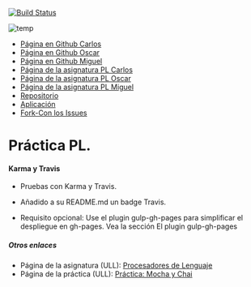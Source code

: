 [![Build Status](https://travis-ci.org/alu0100825893/karma-y-travis-equipo-com.svg?branch=master)](https://travis-ci.org/alu0100825893/karma-y-travis-equipo-com)

![temp](/img/favicon.png)

* [Página en Github Carlos](https://ctc87.github.io/)
* [Página en Github Oscar](https://alu0100825893.github.io/)
* [Página en Github Miguel](https://alu0100886870.github.io/)
* [Página de la asignatura PL Carlos](http://ctc87.github.io/Practicas_PL/)
* [Página de la asignatura PL Oscar](https://alu0100825893.github.io/)
* [Página de la asignatura PL Miguel](https://alu0100886870.github.io/pl.html)
* [Repositorio](https://github.com/ULL-ESIT-GRADOII-PL/mocha-y-chai-equipo-com)
* [Aplicación](http://ull-esit-gradoii-pl.github.io/mocha-y-chai-equipo-com/)
* [Fork-Con los Issues](https://github.com/ctc87/mocha-y-chai-equipo-com)

# Práctica PL.

#### Karma y Travis

* Pruebas con Karma y Travis.

* Añadido a su README.md un badge Travis.

* Requisito opcional: Use el plugin gulp-gh-pages para simplificar el despliegue en gh-pages. Vea la sección El plugin gulp-gh-pages

##### Otros enlaces
* Página de la asignatura (ULL): [Procesadores de Lenguaje](https://campusvirtual.ull.es/1516/course/view.php?id=178)
* Página de la práctica (ULL): [Práctica: Mocha y Chai](https://campusvirtual.ull.es/1516/mod/workshop/view.php?id=182949)
